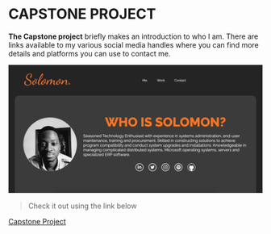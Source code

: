 # CAPSTONE PROJECT 

**The Capstone project** briefly makes an introduction to who I am. There are links available to my various social media handles where you can find more details and platforms you can use to contact me.

![Screenshot of the platform](/images/work/capstone.png)

> Check it out using the link below

[Capstone Project](https://sol-profile.netlify.app/ "Solomon Profile")
